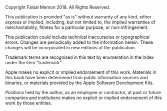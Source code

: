 Copyright Faisal Memon 2018.  All Rights Reserved.

This publication is provided "as is" without warranty of any kind, either express or implied, including, but not limited to, the implied warranties of merchantability, fitness for a particular purpose, or non-infringement.

This publication could include technical inaccuracies or typographical errors.  Changes are periodically added to the information herein.  These changes will be incorporated in new editions of the publication.

Trademark terms are recognised in this text by enumeration in the Index under the item "trademark".

Apple makes no explicit or implied endorsement of this work.  Materials in this book have been determined from public information sources and binaries, or materials provided by the Apple Software Development Kits.

Positions held by the author, as an employee or contractor, at past or future companies and institutions makes no explicit or implied endorsement of this work by those entities.
